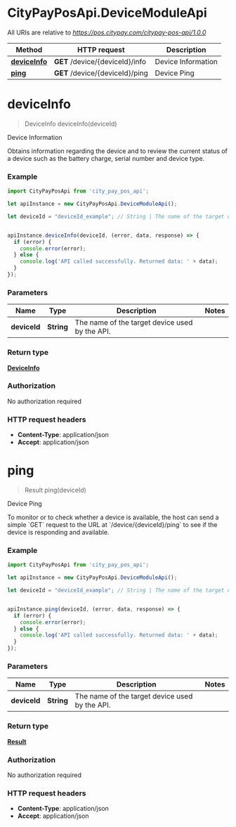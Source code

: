 # CityPayPosApi.DeviceModuleApi

All URIs are relative to *https://pos.citypay.com/citypay-pos-api/1.0.0*

Method | HTTP request | Description
------------- | ------------- | -------------
[**deviceInfo**](DeviceModuleApi.md#deviceInfo) | **GET** /device/{deviceId}/info | Device Information
[**ping**](DeviceModuleApi.md#ping) | **GET** /device/{deviceId}/ping | Device Ping


<a name="deviceInfo"></a>
# **deviceInfo**
> DeviceInfo deviceInfo(deviceId)

Device Information

Obtains information regarding the device and to review the current status of a device such as the battery charge, serial number and device type. 

### Example
```javascript
import CityPayPosApi from 'city_pay_pos_api';

let apiInstance = new CityPayPosApi.DeviceModuleApi();

let deviceId = "deviceId_example"; // String | The name of the target device used by the API.


apiInstance.deviceInfo(deviceId, (error, data, response) => {
  if (error) {
    console.error(error);
  } else {
    console.log('API called successfully. Returned data: ' + data);
  }
});
```

### Parameters

Name | Type | Description  | Notes
------------- | ------------- | ------------- | -------------
 **deviceId** | **String**| The name of the target device used by the API. | 

### Return type

[**DeviceInfo**](DeviceInfo.md)

### Authorization

No authorization required

### HTTP request headers

 - **Content-Type**: application/json
 - **Accept**: application/json

<a name="ping"></a>
# **ping**
> Result ping(deviceId)

Device Ping

To monitor or to check whether a device is available, the host can send a simple &#x60;GET&#x60; request to the URL at &#x60;/device/{deviceId}/ping&#x60; to see if the device is responding and available. 

### Example
```javascript
import CityPayPosApi from 'city_pay_pos_api';

let apiInstance = new CityPayPosApi.DeviceModuleApi();

let deviceId = "deviceId_example"; // String | The name of the target device used by the API.


apiInstance.ping(deviceId, (error, data, response) => {
  if (error) {
    console.error(error);
  } else {
    console.log('API called successfully. Returned data: ' + data);
  }
});
```

### Parameters

Name | Type | Description  | Notes
------------- | ------------- | ------------- | -------------
 **deviceId** | **String**| The name of the target device used by the API. | 

### Return type

[**Result**](Result.md)

### Authorization

No authorization required

### HTTP request headers

 - **Content-Type**: application/json
 - **Accept**: application/json

